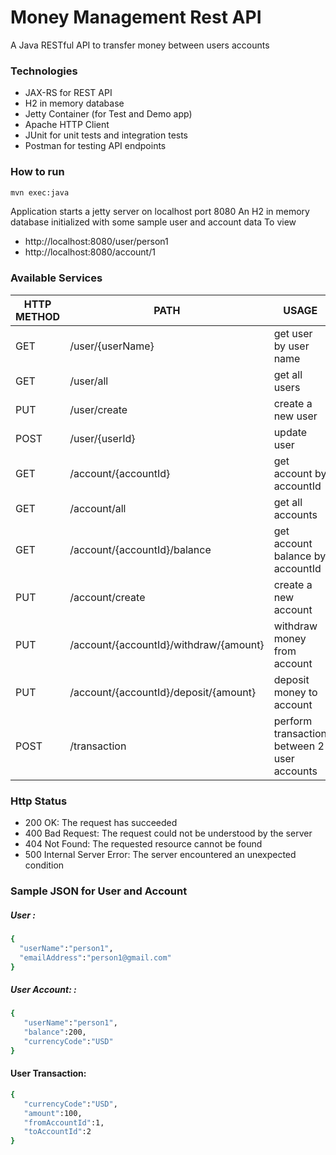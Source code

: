 # Money Management Rest API

A Java RESTful API to transfer money between users accounts

### Technologies
- JAX-RS for REST API
- H2 in memory database
- Jetty Container (for Test and Demo app)
- Apache HTTP Client
- JUnit for unit tests and integration tests
- Postman for testing API endpoints

### How to run
```sh
mvn exec:java
```

Application starts a jetty server on localhost port 8080 An H2 in memory database initialized with some sample user and account data To view

- http://localhost:8080/user/person1
- http://localhost:8080/account/1

### Available Services

| HTTP METHOD | PATH | USAGE |
| -----------| ------ | ------ |
| GET | /user/{userName} | get user by user name | 
| GET | /user/all | get all users | 
| PUT | /user/create | create a new user | 
| POST | /user/{userId} | update user | 
| GET | /account/{accountId} | get account by accountId | 
| GET | /account/all | get all accounts | 
| GET | /account/{accountId}/balance | get account balance by accountId | 
| PUT | /account/create | create a new account
| PUT | /account/{accountId}/withdraw/{amount} | withdraw money from account | 
| PUT | /account/{accountId}/deposit/{amount} | deposit money to account | 
| POST | /transaction | perform transaction between 2 user accounts | 

### Http Status
- 200 OK: The request has succeeded
- 400 Bad Request: The request could not be understood by the server 
- 404 Not Found: The requested resource cannot be found
- 500 Internal Server Error: The server encountered an unexpected condition 

### Sample JSON for User and Account
##### User : 
```sh
{  
  "userName":"person1",
  "emailAddress":"person1@gmail.com"
} 
```
##### User Account: : 

```sh
{  
   "userName":"person1",
   "balance":200,
   "currencyCode":"USD"
} 
```

#### User Transaction:
```sh
{  
   "currencyCode":"USD",
   "amount":100,
   "fromAccountId":1,
   "toAccountId":2
}
```
